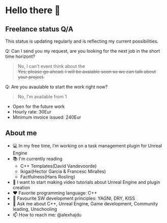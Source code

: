 # Hello there 🖖

## Freelance status Q/A

This status is updating regularly and is reflecting my current possibilities.

Q: Can I send you my request, are you looking for the next job in the short time horizont?
> No, I can't event think about the <br/>
> ~~Yes, please go ahead. I will be avaiable soon so we can talk about your project.~~

Q: Are you avaulable to start the work right now?
> No, I'm available from 1
- Open for the future work
- Hourly rate: 30Eur
- Minimum invoice issued: 240Eur


## About me

- 💻 In my free time, I’m working on a task management plugin for Unreal Engine
- 📚 I'm currently reading 
  - C++ Templates(David Vandevoorde)
  - Ikigai(Hector Garcia & Francesc Miralles)
  - Factfulness(Hans Rosling)
- 🎤 I want to start making video tutorials about Unreal Engine and plugin creation
- ❤️ Favorite programming language: C++
- 📜 Favourite SW development principles: YAGNI, DRY, KISS
- 💬 Ask me about C++, Unreal Engine, Game development, Community leading, Unschooling
- 📫 How to reach me: @alexhajdu

